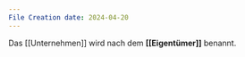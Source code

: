 ```yaml
---
File Creation date: 2024-04-20
---
```

Das [[Unternehmen]] wird nach dem **[[Eigentümer]]** benannt.